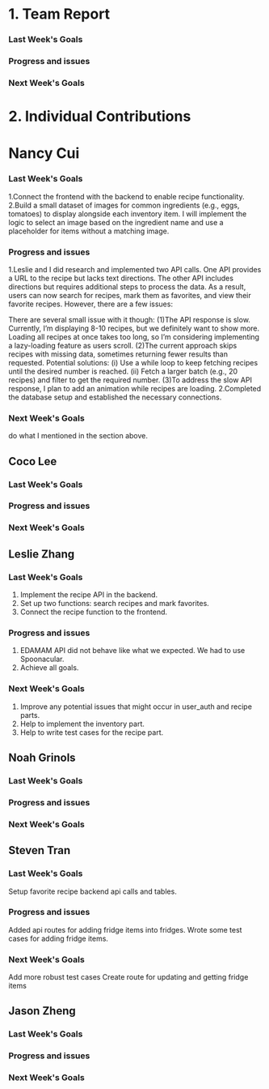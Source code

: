 # 1. Team Report
<status update for TA here>

<agenda for team meeting here>

### Last Week's Goals

### Progress and issues

### Next Week's Goals

# 2. Individual Contributions
# Nancy Cui
### Last Week's Goals
1.Connect the frontend with the backend to enable recipe functionality.
2.Build a small dataset of images for common ingredients (e.g., eggs, tomatoes) to display alongside each inventory item. I will implement the logic to select an image based on the ingredient name and use a placeholder for items without a matching image.
### Progress and issues
1.Leslie and I did research and implemented two API calls. One API provides a URL to the recipe but lacks text directions.
The other API includes directions but requires additional steps to process the data. As a result, users can now search for recipes, mark them as favorites, and view their favorite recipes. However, there are a few issues:

There are several small issue with it though:
  (1)The API response is slow. Currently, I’m displaying 8-10 recipes, but we definitely want to show more. Loading all 
  recipes at once takes too long, so I’m considering implementing a lazy-loading feature as users scroll.
  (2)The current approach skips recipes with missing data, sometimes returning fewer results than requested. 
   Potential solutions:
   (i) Use a while loop to keep fetching recipes until the desired number is reached.
   (ii) Fetch a larger batch (e.g., 20 recipes) and filter to get the required number.
  (3)To address the slow API response, I plan to add an animation while recipes are loading. 
2.Completed the database setup and established the necessary connections.
### Next Week's Goals
do what I mentioned in the section above.


## Coco Lee
### Last Week's Goals

### Progress and issues

### Next Week's Goals

## Leslie Zhang
### Last Week's Goals
1. Implement the recipe API in the backend.
2. Set up two functions: search recipes and mark favorites.
3. Connect the recipe function to the frontend.
### Progress and issues
1. EDAMAM API did not behave like what we expected. We had to use Spoonacular.
2. Achieve all goals.
### Next Week's Goals
1. Improve any potential issues that might occur in user_auth and recipe parts.
2. Help to implement the inventory part.
3. Help to write test cases for the recipe part.
## Noah Grinols
### Last Week's Goals

### Progress and issues

### Next Week's Goals

## Steven Tran
### Last Week's Goals
Setup favorite recipe backend api calls and tables. 
### Progress and issues
Added api routes for adding fridge items into fridges.
Wrote some test cases for adding fridge items.
### Next Week's Goals
Add more robust test cases 
Create route for updating and getting fridge items
## Jason Zheng 
### Last Week's Goals

### Progress and issues

### Next Week's Goals

